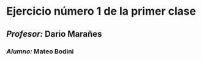# Ejercicio número 1 de la primer clase
## ***Profesor:*** Dario Marañes
### ***Alumno:*** Mateo Bodini